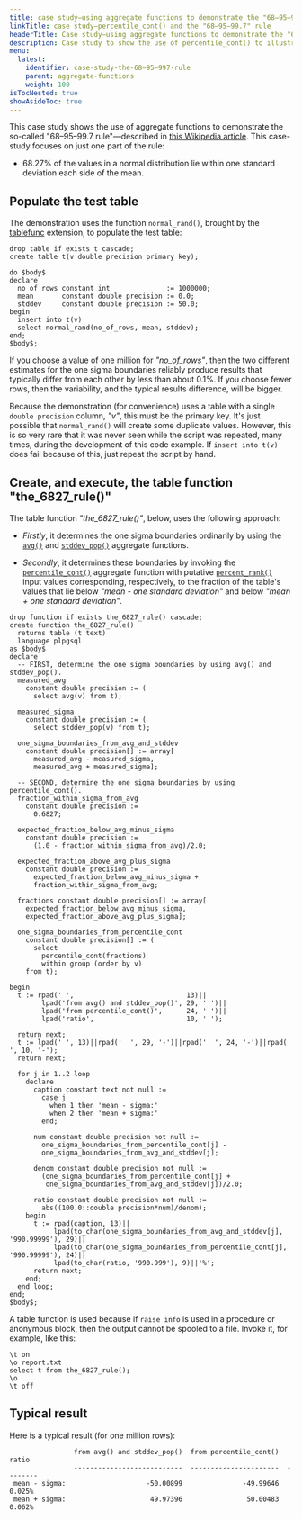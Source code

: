 ```yaml
---
title: case study—using aggregate functions to demonstrate the "68–95–99.7" rule
linkTitle: case study—percentile_cont() and the "68–95–99.7" rule
headerTitle: Case study—using aggregate functions to demonstrate the "68–95–99.7" rule
description: Case study to show the use of percentile_cont() to illustrate the well-known "68–95–99.7" rule about a normal distribution. 
menu:
  latest:
    identifier: case-study-the-68–95–997-rule
    parent: aggregate-functions
    weight: 100
isTocNested: true
showAsideToc: true
---
```


This case study shows the use of aggregate functions to demonstrate the so-called "68–95–99.7 rule"—described in [this Wikipedia article](https://en.wikipedia.org/wiki/68–95–99.7_rule). This case-study  focuses on just one part of the rule:

- 68.27% of the values in a normal distribution lie within one standard deviation each side of the mean.

## Populate the test table

The demonstration uses the function `normal_rand()`, brought by the [tablefunc](../../../../../../../explore/ysql-language-features/pg-extensions/#tablefunc-example) extension, to populate the test table:

```plpgsql
drop table if exists t cascade;
create table t(v double precision primary key);

do $body$
declare
  no_of_rows constant int              := 1000000;
  mean       constant double precision := 0.0;
  stddev     constant double precision := 50.0;
begin
  insert into t(v)
  select normal_rand(no_of_rows, mean, stddev);
end;
$body$;
```
If you choose a value of one million for _"no_of_rows"_, then the two different estimates for the one sigma boundaries reliably produce results that typically differ from each other by less than about 0.1%. If you choose fewer rows, then the variability, and the typical results difference, will be bigger.

Because the demonstration (for convenience) uses a table with a single `double precision` column, _"v"_,  this must be the primary key. It's just possible that `normal_rand()` will create some duplicate values. However, this is so very rare that it was never seen while the script was repeated, many times, during the development of this code example. If `insert into t(v)` does fail because of this, just repeat the script by hand.

## Create, and execute, the  table function "the_6827_rule()"

The table function _"the_6827_rule()"_, below, uses the following approach:

- _Firstly_, it determines the one sigma boundaries ordinarily by using the [`avg()`](../function-syntax-semantics/avg-count-max-min-sum/#avg) and [`stddev_pop()`](../function-syntax-semantics/variance-stddev/#stddev-pop) aggregate functions.

- _Secondly_, it determines these boundaries by invoking the [`percentile_cont()`](../function-syntax-semantics/mode-percentile-disc-percentile-cont/#percentile-disc-percentile-cont) aggregate function with putative [`percent_rank()`](../../window_functions/function-syntax-semantics/percent-rank-cume-dist-ntile/#percent-rank) input values corresponding, respectively, to the fraction of the table's values that lie below _"mean - one standard deviation"_ and below _"mean + one standard deviation"_. 

```plpgsql
drop function if exists the_6827_rule() cascade;
create function the_6827_rule()
  returns table (t text)
  language plpgsql
as $body$
declare
  -- FIRST, determine the one sigma boundaries by using avg() and stddev_pop().
  measured_avg
    constant double precision := (
      select avg(v) from t);

  measured_sigma
    constant double precision := (
      select stddev_pop(v) from t);

  one_sigma_boundaries_from_avg_and_stddev
    constant double precision[] := array[
      measured_avg - measured_sigma,
      measured_avg + measured_sigma];

  -- SECOND, determine the one sigma boundaries by using percentile_cont().
  fraction_within_sigma_from_avg
    constant double precision :=
      0.6827;

  expected_fraction_below_avg_minus_sigma
    constant double precision :=
      (1.0 - fraction_within_sigma_from_avg)/2.0;

  expected_fraction_above_avg_plus_sigma
    constant double precision :=
      expected_fraction_below_avg_minus_sigma +
      fraction_within_sigma_from_avg;

  fractions constant double precision[] := array[
    expected_fraction_below_avg_minus_sigma,
    expected_fraction_above_avg_plus_sigma];

  one_sigma_boundaries_from_percentile_cont
    constant double precision[] := (
      select
        percentile_cont(fractions)
        within group (order by v)
    from t);

begin
  t := rpad(' ',                            13)||
        lpad('from avg() and stddev_pop()', 29, ' ')||
        lpad('from percentile_cont()',      24, ' ')||
        lpad('ratio',                       10, ' ');

  return next;
  t := lpad(' ', 13)||rpad('  ', 29, '-')||rpad('  ', 24, '-')||rpad('  ', 10, '-');
  return next;

  for j in 1..2 loop
    declare
      caption constant text not null :=
        case j
          when 1 then 'mean - sigma:'
          when 2 then 'mean + sigma:'
        end;

      num constant double precision not null :=
        one_sigma_boundaries_from_percentile_cont[j] -
        one_sigma_boundaries_from_avg_and_stddev[j];

      denom constant double precision not null :=
        (one_sigma_boundaries_from_percentile_cont[j] +
         one_sigma_boundaries_from_avg_and_stddev[j])/2.0;

      ratio constant double precision not null :=
        abs((100.0::double precision*num)/denom);
    begin
      t := rpad(caption, 13)||
           lpad(to_char(one_sigma_boundaries_from_avg_and_stddev[j],  '990.99999'), 29)||
           lpad(to_char(one_sigma_boundaries_from_percentile_cont[j], '990.99999'), 24)||
           lpad(to_char(ratio, '990.999'), 9)||'%';
      return next;
    end;
  end loop;
end;
$body$;
```

A table function is used because if `raise info` is used in a procedure or anonymous block, then the output cannot be spooled to a file. Invoke it, for example, like this:

```plpgsql
\t on
\o report.txt
select t from the_6827_rule();
\o
\t off
```



## Typical result

Here is a typical result (for one million rows):

```
                from avg() and stddev_pop()  from percentile_cont()     ratio
                ---------------------------  ----------------------  --------
 mean - sigma:                    -50.00899               -49.99646    0.025%
 mean + sigma:                     49.97396                50.00483    0.062%
```
